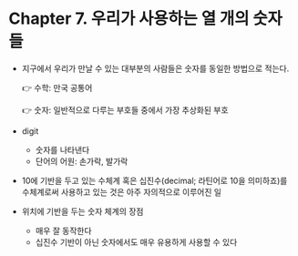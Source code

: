 # Chapter 7. 우리가 사용하는 열 개의 숫자들

- 지구에서 우리가 만날 수 있는 대부분의 사람들은 숫자를 동일한 방법으로 적는다.
    
    👉 수학: 만국 공통어
    
    👉 숫자: 일반적으로 다루는 부호들 중에서 가장 추상화된 부호
    
- digit
    - 숫자를 나타낸다
    - 단어의 어원: 손가락, 발가락
- 10에 기반을 두고 있는 수체계 혹은 십진수(decimal; 라틴어로 10을 의미하죠)를 수체계로써 사용하고 있는 것은 아주 자의적으로 이루어진 일
- 위치에 기반을 두는 숫자 체계의 장점
    - 매우 잘 동작한다
    - 십진수 기반이 아닌 숫자에서도 매우 유용하게 사용할 수 있다

